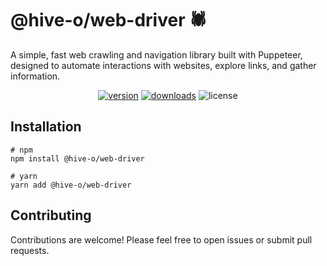 # @hive-o/web-driver 🕷️

A simple, fast web crawling and navigation library built with Puppeteer, designed to automate interactions with websites, explore links, and gather information.

<p align="center">
<a href="https://www.npmjs.com/package/@hive-o/web-driver"><img src="https://img.shields.io/npm/v/@hive-o/web-driver.svg?style=flat" alt="version" /></a>
<a href="https://www.npmjs.com/package/@hive-o/web-driver"><img alt="downloads" src="https://img.shields.io/npm/dt/@hive-o/web-driver.svg?style=flat" /></a>
<img alt="license" src="https://img.shields.io/npm/l/@hive-o/web-driver.svg" />
</p>

## Installation

```shell
# npm
npm install @hive-o/web-driver

# yarn
yarn add @hive-o/web-driver
```

## Contributing

Contributions are welcome! Please feel free to open issues or submit pull requests.

